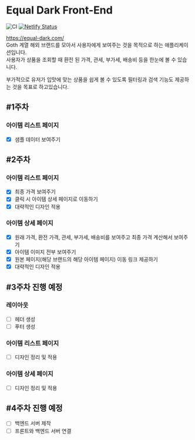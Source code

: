 # Equal Dark Front-End
![CI](https://github.com/juunini/project-react-2-juunini/workflows/CI/badge.svg)
[![Netlify Status](https://api.netlify.com/api/v1/badges/21f43689-513d-4f3d-b4b1-b404ac65d1b1/deploy-status)](https://app.netlify.com/sites/elastic-volhard-7be23e/deploys)

https://equal-dark.com/  
Goth 계열 해외 브랜드를 모아서 사용자에게 보여주는 것을 목적으로 하는 애플리케이션입니다.  
사용자가 상품을 조회할 때 환전 된 가격, 관세, 부가세, 배송비 등을 한눈에 볼 수 있습니다.  

부가적으로 유저가 입맛에 맞는 상품을 쉽게 볼 수 있도록 필터링과 검색 기능도 제공하는 것을 목표로 하고있습니다.  

## #1주차
### 아이템 리스트 페이지
- [x] 샘플 데이터 보여주기

## #2주차
### 아이템 리스트 페이지
- [x] 최종 가격 보여주기
- [x] 클릭 시 아이템 상세 페이지로 이동하기
- [x] 대략적인 디자인 적용
### 아이템 상세 페이지
- [x] 원래 가격, 환전 가격, 관세, 부가세, 배송비를 보여주고 최종 가격 계산해서 보여주기
- [x] 아이템 이미지 전부 보여주기
- [x] 원본 페이지(해당 브랜드의 해당 아이템 페이지) 이동 링크 제공하기
- [x] 대략적인 디자인 적용

## #3주차 진행 예정
### 레이아웃
- [ ] 헤더 생성
- [ ] 푸터 생성

### 아이템 리스트 페이지
- [ ] 디자인 정리 및 적용

### 아이템 상세 페이지
- [ ] 디자인 정리 및 적용

## #4주차 진행 예정
- [ ] 백엔드 서버 제작
- [ ] 프론트와 백엔드 서버 연결
